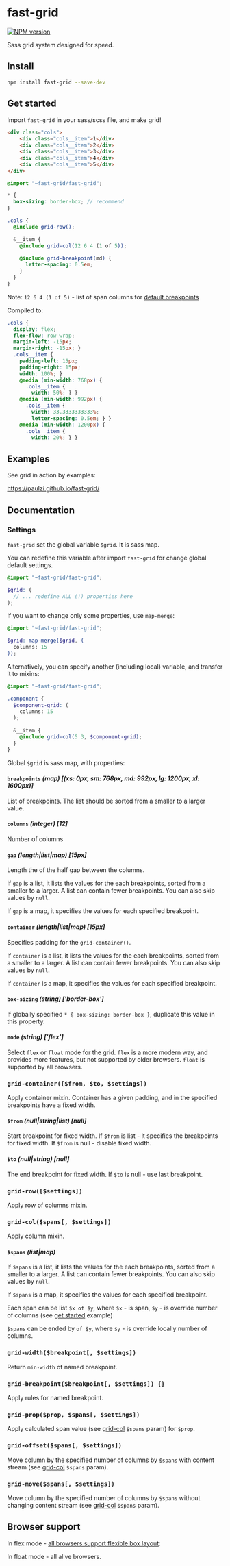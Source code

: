 # fast-grid

[![NPM version](http://img.shields.io/npm/v/fast-grid.svg?style=flat)](https://www.npmjs.org/package/fast-grid)

Sass grid system designed for speed.

## Install

```sh
npm install fast-grid --save-dev
```

## Get started

Import `fast-grid` in your sass/scss file, and make grid! 

```html
<div class="cols">
    <div class="cols__item">1</div>
    <div class="cols__item">2</div>
    <div class="cols__item">3</div>
    <div class="cols__item">4</div>
    <div class="cols__item">5</div>
</div>
```

```scss
@import "~fast-grid/fast-grid";

* {
  box-sizing: border-box; // recommend
}

.cols {
  @include grid-row();

  &__item {
    @include grid-col(12 6 4 (1 of 5));
    
    @include grid-breakpoint(md) {
      letter-spacing: 0.5em;
    }
  }
}
```

Note: `12 6 4 (1 of 5)` - list of span columns for [default breakpoints](#settings)

Compiled to:

```css
.cols {
  display: flex;
  flex-flow: row wrap;
  margin-left: -15px;
  margin-right: -15px; }
  .cols__item {
    padding-left: 15px;
    padding-right: 15px;
    width: 100%; }
    @media (min-width: 768px) {
      .cols__item {
        width: 50%; } }
    @media (min-width: 992px) {
      .cols__item {
        width: 33.3333333333%;
        letter-spacing: 0.5em; } }
    @media (min-width: 1200px) {
      .cols__item {
        width: 20%; } }
```

## Examples

See grid in action by examples:

https://paulzi.github.io/fast-grid/

## Documentation

### Settings

`fast-grid` set the global variable `$grid`. It is sass map.

You can redefine this variable after import `fast-grid` for change global default settings.

```scss
@import "~fast-grid/fast-grid";

$grid: (
  // ... redefine ALL (!) properties here
);
```

If you want to change only some properties, use `map-merge`:

```scss
@import "~fast-grid/fast-grid";

$grid: map-merge($grid, (
  columns: 15  
));
```

Alternatively, you can specify another (including local) variable, and transfer it to mixins:

```scss
@import "~fast-grid/fast-grid";

.component {
  $component-grid: (
    columns: 15
  );
  
  &__item {
    @include grid-col(5 3, $component-grid);
  }
}
```

Global `$grid` is sass map, with properties:
 
#### `breakpoints` *(map) [(xs: 0px, sm: 768px, md: 992px, lg: 1200px, xl: 1600px)]*

List of breakpoints. The list should be sorted from a smaller to a larger value.

#### `columns` *(integer) [12]*

Number of columns

#### `gap` *(length|list|map) [15px]*

Length the of the half gap between the columns.

If `gap` is a list, it lists the values for the each breakpoints, sorted from a smaller to a larger.
A list can contain fewer breakpoints. You can also skip values by `null`.

If `gap` is a map, it specifies the values for each specified breakpoint.

#### `container` *(length|list|map) [15px]*

Specifies padding for the `grid-container()`.

If `container` is a list, it lists the values for the each breakpoints, sorted from a smaller to a larger.
A list can contain fewer breakpoints. You can also skip values by `null`.

If `container` is a map, it specifies the values for each specified breakpoint.

#### `box-sizing` *(string) ['border-box']*

If globally specified `* { box-sizing: border-box }`, duplicate this value in this property.

#### `mode` *(string) ['flex']*

Select `flex` or `float` mode for the grid.
`flex` is a more modern way, and provides more features, but not supported by older browsers.
`float` is supported by all browsers. 

### `grid-container([$from, $to, $settings])`

Apply container mixin. Container has a given padding, and in the specified breakpoints have a fixed width.

#### `$from` *(null|string|list) [null]*

Start breakpoint for fixed width.
If `$from` is list - it specifies the breakpoints for fixed width.
If `$from` is null - disable fixed width.

#### `$to` *(null|string) [null]*

The end breakpoint for fixed width.
If `$to` is null - use last breakpoint.

### `grid-row([$settings])`

Apply row of columns mixin.

### `grid-col($spans[, $settings])`

Apply column mixin.

#### `$spans` *(list|map)*

If `$spans` is a list, it lists the values for the each breakpoints, sorted from a smaller to a larger.
A list can contain fewer breakpoints. You can also skip values by `null`.

If `$spans` is a map, it specifies the values for each specified breakpoint.

Each span can be list `$x of $y`, where `$x` - is span, `$y` - is override number of columns (see [get started](#get-started) example)

`$spans` can be ended by `of $y`, where `$y` - is override locally number of columns.

### `grid-width($breakpoint[, $settings])`

Return `min-width` of named breakpoint.

### `grid-breakpoint($breakpoint[, $settings]) {}`

Apply rules for named breakpoint.

### `grid-prop($prop, $spans[, $settings])`

Apply calculated span value (see [grid-col](#spans-listmap) `$spans` param) for `$prop`.

### `grid-offset($spans[, $settings])`

Move column by the specified number of columns by `$spans` with content stream (see [grid-col](#spans-listmap) `$spans` param).

### `grid-move($spans[, $settings])`

Move column by the specified number of columns by `$spans` without changing content stream (see [grid-col](#spans-listmap) `$spans` param).

## Browser support

In flex mode - [all browsers support flexible box layout](http://caniuse.com/#feat=flexbox):

In float mode - all alive browsers. 